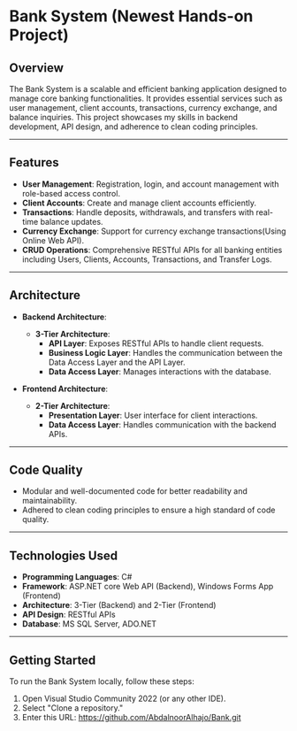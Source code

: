 # Bank System (Newest Hands-on Project)

## Overview
The Bank System is a scalable and efficient banking application designed to manage core banking functionalities. 
It provides essential services such as user management, client accounts, transactions, currency exchange, and balance inquiries. 
This project showcases my skills in backend development, API design, and adherence to clean coding principles.

---

## Features
- **User Management**: Registration, login, and account management with role-based access control.
- **Client Accounts**: Create and manage client accounts efficiently.
- **Transactions**: Handle deposits, withdrawals, and transfers with real-time balance updates.
- **Currency Exchange**: Support for currency exchange transactions(Using Online Web API).
- **CRUD Operations**: Comprehensive RESTful APIs for all banking entities including Users, Clients, Accounts, Transactions, and Transfer Logs.

---

## Architecture
- **Backend Architecture**: 
  - **3-Tier Architecture**:
    - **API Layer**: Exposes RESTful APIs to handle client requests.
    - **Business Logic Layer**: Handles the communication between the Data Access Layer and the API Layer.
    - **Data Access Layer**: Manages interactions with the database.

- **Frontend Architecture**: 
  - **2-Tier Architecture**:
    - **Presentation Layer**: User interface for client interactions.
    - **Data Access Layer**: Handles communication with the backend APIs.

---

## Code Quality
- Modular and well-documented code for better readability and maintainability.
- Adhered to clean coding principles to ensure a high standard of code quality.

---

## Technologies Used
- **Programming Languages**: C#
- **Framework**: ASP.NET core Web API (Backend), Windows Forms App (Frontend)
- **Architecture**: 3-Tier (Backend) and 2-Tier (Frontend)
- **API Design**: RESTful APIs
- **Database**: MS SQL Server, ADO.NET

---

## Getting Started
To run the Bank System locally, follow these steps:
1. Open Visual Studio Community 2022 (or any other IDE).
2. Select "Clone a repository."
3. Enter this URL: https://github.com/AbdalnoorAlhajo/Bank.git
